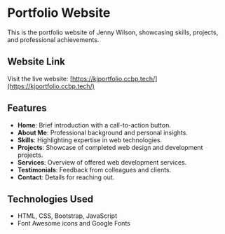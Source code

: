 # Portfolio Website

This is the portfolio website of Jenny Wilson, showcasing skills, projects, and professional achievements.

## Website Link

Visit the live website: [https://kjportfolio.ccbp.tech/](https://kjportfolio.ccbp.tech/)

## Features

- **Home**: Brief introduction with a call-to-action button.
- **About Me**: Professional background and personal insights.
- **Skills**: Highlighting expertise in web technologies.
- **Projects**: Showcase of completed web design and development projects.
- **Services**: Overview of offered web development services.
- **Testimonials**: Feedback from colleagues and clients.
- **Contact**: Details for reaching out.

## Technologies Used

- HTML, CSS, Bootstrap, JavaScript
- Font Awesome icons and Google Fonts

